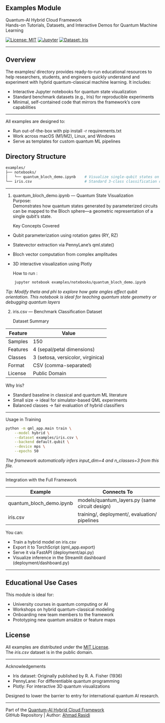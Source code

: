 ## Examples Module

Quantum-AI Hybrid Cloud Framework  
Hands-on Tutorials, Datasets, and Interactive Demos for Quantum Machine Learning  

[![License: MIT](https://img.shields.io/badge/License-MIT-green.svg)](./LICENSE)
[![Jupyter](https://img.shields.io/badge/Launch-Jupyter-blue.svg)](https://jupyter.org/)
[![Dataset: Iris](https://img.shields.io/badge/Dataset-Iris-purple.svg)](https://archive.ics.uci.edu/ml/datasets/iris)

--- 

## Overview

The examples/ directory provides ready-to-run educational resources to help researchers, students, and engineers quickly understand and experiment with hybrid quantum-classical machine learning. It includes:

- Interactive Jupyter notebooks for quantum state visualization  
- Standard benchmark datasets (e.g., Iris) for reproducible experiments  
- Minimal, self-contained code that mirrors the framework’s core capabilities

---

 All examples are designed to:  
- Run out-of-the-box with pip install -r requirements.txt  
- Work across macOS (M1/M2), Linux, and Windows  
- Serve as templates for custom quantum ML pipelines  


## Directory Structure  

```bash
examples/
├── notebooks/
│   └── quantum_bloch_demo.ipynb    # Visualize single-qubit states on the Bloch sphere
└── iris.csv                        # Standard 3-class classification dataset (150 samples)
```


---


 1. quantum_bloch_demo.ipynb — Quantum State Visualization  
      Purpose:  
      Demonstrates how quantum states generated by parameterized circuits can be mapped to the Bloch sphere—a geometric representation of a single qubit’s state.
    
    Key Concepts Covered  
  - Qubit parameterization using rotation gates (RY, RZ)  
  - Statevector extraction via PennyLane’s qml.state()  
  - Bloch vector computation from complex amplitudes  
  - 3D interactive visualization using Plotly

    How to run :
```bash
    jupyter notebook examples/notebooks/quantum_bloch_demo.ipynb
```
 *Tip: Modify theta and phi to explore how gate angles affect qubit orientation. This notebook is ideal for teaching quantum state geometry or debugging quantum layers*  

 2. iris.csv — Benchmark Classification Dataset
    
     Dataset Summary

| Feature  | Value                             |
|----------|----------------------------------|
| Samples  | 150                              |
| Features | 4 (sepal/petal dimensions)       |
| Classes  | 3 (setosa, versicolor, virginica)|
| Format   | CSV (comma-separated)            |
| License  | Public Domain                    |

Why Iris?

- Standard baseline in classical and quantum ML literature  
- Small size → ideal for simulator-based QML experiments  
- Balanced classes → fair evaluation of hybrid classifiers  

---

Usage in Training  
```bash
python -m qml_app.main train \
    --model hybrid \
    --dataset examples/iris.csv \
    --backend default.qubit \
    --device mps \
    --epochs 50
```
*The framework automatically infers input_dim=4 and n_classes=3 from this file.*  

---

Integration with the Full Framework  

| Example                        | Connects To                                      |
|--------------------------------|-------------------------------------------------|
| quantum_bloch_demo.ipynb        | models/quantum_layers.py (same circuit design) |
| iris.csv                        | training/, deployment/, evaluation/ pipelines  |  

You can:

- Train a hybrid model on iris.csv  
- Export it to TorchScript (qml_app.export)  
- Serve it via FastAPI (deployment/api.py)  
- Visualize inference in the Streamlit dashboard (deployment/dashboard.py)

---

## Educational Use Cases

This module is ideal for:

- University courses in quantum computing or AI
- Workshops on hybrid quantum-classical modeling
- Onboarding new team members to the framework
- Prototyping new quantum ansätze or feature maps

## License

All examples are distributed under the [MIT License](https://github.com/rasidi3112/Quantum-AI-Hybrid-Cloud-Framework/blob/main/LICENSE).  
The *iris.csv* dataset is in the public domain.

---

Acknowledgements

- Iris dataset: Originally published by R. A. Fisher (1936)  
- PennyLane: For differentiable quantum programming  
- Plotly: For interactive 3D quantum visualizations
  
 Designed to lower the barrier to entry for international quantum AI research.  

 ---


Part of the [Quantum-AI Hybrid Cloud Framework](https://github.com/rasidi3112/Quantum-AI-Hybrid-Cloud-Framework)  
GitHub Repository | Author: [Ahmad Rasidi](https://github.com/rasidi3112)

















 
    


   





